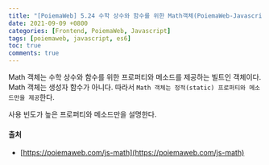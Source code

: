```yaml
---
title: "[PoiemaWeb] 5.24 수학 상수와 함수를 위한 Math객체(PoiemaWeb-Javascript)"
date: 2021-09-09 +0800
categories: [Frontend, PoiemaWeb, Javascript]
tags: [poiemaweb, javascript, es6]
toc: true
comments: true
---
```


Math 객체는 수학 상수와 함수를 위한 프로퍼티와 메소드를 제공하는 빌트인 객체이다. Math 객체는 생성자 함수가 아니다. 따라서 `Math 객체는 정적(static) 프로퍼티와 메소드만을 제공`한다.

사용 빈도가 높은 프로퍼티와 메소드만을 설명한다.

#### 출처
- [https://poiemaweb.com/js-math](https://poiemaweb.com/js-math)